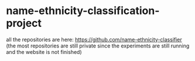 # name-ethnicity-classification-project

all the repositories are here: https://github.com/name-ethnicity-classifier
(the most repositories are still private since the experiments are still running and the website is not finished)
